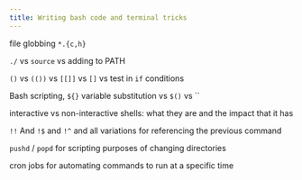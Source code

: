 ```yaml
---
title: Writing bash code and terminal tricks
---
```


<!-- TODO: Maybe consider merging this with the dotfiles lesson -->

file globbing
`*.{c,h}`

`./` vs `source` vs adding to PATH

`()` vs `(())` vs `[[]]` vs `[]` vs test in `if` conditions

Bash scripting, `${}` variable substitution vs `$()` vs ``

interactive vs non-interactive shells: what they are and the impact that it has

`!!` And `!$` and `!^` and all variations for referencing the previous command

`pushd` / `popd` for scripting purposes of changing directories

cron jobs for automating commands to run at a specific time
